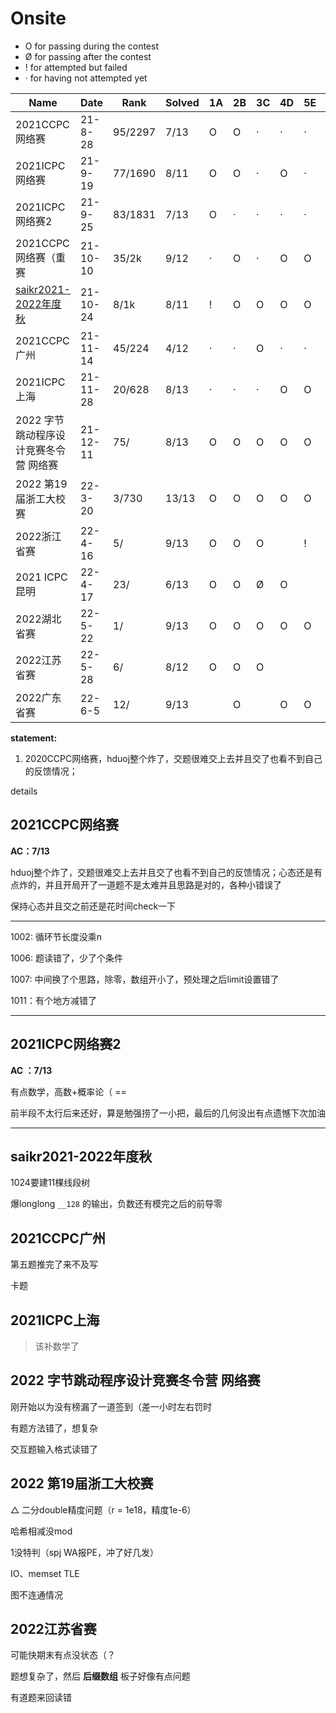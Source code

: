 # Onsite

- O for passing during the contest
- Ø for passing after the contest
- ! for attempted but failed
- · for having not attempted yet



| Name                                                         | Date      | Rank    | Solved | 1A   | 2B   | 3C   | 4D   | 5E   | 6F   | 7G   | 8H   | 9I   | 10J  | 11K  | 12L  | 13M  |
| ------------------------------------------------------------ | --------- | ------- | ------ | ---- | ---- | ---- | ---- | ---- | ---- | ---- | ---- | ---- | ---- | ---- | ---- | ---- |
| 2021CCPC网络赛                                               | 21-8-28   | 95/2297 | 7/13   | O    | O    | ·    | ·    | ·    | O    | O    | ·    | O    | ·    | O    | O    | ·    |
| 2021ICPC网络赛                                               | 21-9-19   | 77/1690 | 8/11   | O    | O    | ·    | O    | ·    | O    | O    | O    | O    | !    | O    |      |      |
| 2021ICPC网络赛2                                              | 21-9-25   | 83/1831 | 7/13   | O    | ·    | ·    | ·    | ·    | ·    | O    | O    | ·    | O    | O    | O    | O    |
| 2021CCPC网络赛（重赛                                         | 21-10-10  | 35/2k   | 9/12   | ·    | O    | ·    | O    | O    | O    | O    | O    | O    | O    | O    | !    |      |
| [saikr2021-2022年度秋](http://oj.saikr.com/contest/15/problems) | 21- 10-24 | 8/1k    | 8/11   | !    | O    | O    | O    | O    | O    | O    |      | O    | O    | !    |      |      |
| 2021CCPC广州                                                 | 21-11-14  | 45/224  | 4/12   | ·    | ·    | O    | ·    | ·    | O    | ·    | O    | O    | ·    | ·    | ·    |      |
| 2021ICPC上海                                                 | 21-11-28  | 20/628  | 8/13   | ·    | ·    | ·    | O    | O    | ·    | O    | O    | O    | O    | O    | ·    | O    |
| 2022 字节跳动程序设计竞赛冬令营 网络赛                       | 21-12-11  | 75/     | 8/13   | O    | O    | O    | O    | O    |      | O    |      | O    |      | O    |      |      |
| 2022 第19届浙工大校赛                                        | 22-3-20   | 3/730   | 13/13  | O    | O    | O    | O    | O    | O    | O    | O    | O    | O    | O    | O    | O    |
| 2022浙江省赛                                                 | 22-4-16   | 5/      | 9/13   | O    | O    | O    |      | !    | O    | O    |      | O    | O    |      | O    | O    |
| 2021 ICPC 昆明                                               | 22-4-17   | 23/     | 6/13   | O    | O    | Ø    | O    |      | O    | O    | Ø    | Ø    |      | O    | Ø    |      |
| 2022湖北省赛                                                 | 22-5-22   | 1/      | 9/13   | O    | O    | O    | O    | O    | O    |      |      |      | O    | O    | O    |      |
| 2022江苏省赛                                                 | 22-5-28   | 6/      | 8/12   | O    | O    | O    |      |      |      | !    | O    | O    | O    | O    | O    |      |
| 2022广东省赛                                                 | 22-6-5    | 12/     | 9/13   |      | O    |      | O    | O    | O    |      | O    |      | O    | O    | O    | O    |



**statement:** 

1.  2020CCPC网络赛，hduoj整个炸了，交题很难交上去并且交了也看不到自己的反馈情况；



details

## 2021CCPC网络赛

**AC：7/13**

hduoj整个炸了，交题很难交上去并且交了也看不到自己的反馈情况；心态还是有点炸的，并且开局开了一道题不是太难并且思路是对的，各种小错误了

保持心态并且交之前还是花时间check一下

---

1002: 循环节长度没乘n

1006: 题读错了，少了个条件

1007: 中间换了个思路，除零，数组开小了，预处理之后limit设置错了

1011：有个地方减错了

---



## 2021ICPC网络赛2

**AC ：7/13**

有点数学，高数+概率论（  ==

前半段不太行后来还好，算是勉强捞了一小把，最后的几何没出有点遗憾下次加油

----





## saikr2021-2022年度秋

1024要建11棵线段树

爆longlong `__128` 的输出，负数还有模完之后的前导零



## 2021CCPC广州

第五题推完了来不及写

卡题



## 2021ICPC上海

> 该补数学了



## 2022 字节跳动程序设计竞赛冬令营 网络赛

刚开始以为没有榜漏了一道签到（差一小时左右罚时

有题方法错了，想复杂

交互题输入格式读错了



## 2022 第19届浙工大校赛

$\triangle$ 二分double精度问题（r = 1e18，精度1e-6）

哈希相减没mod

1没特判（spj WA报PE，冲了好几发）

IO、memset TLE

图不连通情况





## 2022江苏省赛

可能快期末有点没状态（？

题想复杂了，然后 **后缀数组** 板子好像有点问题

有道题来回读错



